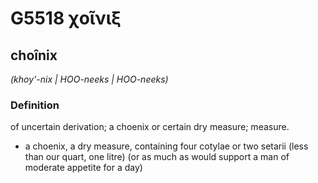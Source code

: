 # G5518 χοῖνιξ

## choînix

_(khoy'-nix | HOO-neeks | HOO-neeks)_

### Definition

of uncertain derivation; a choenix or certain dry measure; measure.

- a choenix, a dry measure, containing four cotylae or two setarii (less than our quart, one litre) (or as much as would support a man of moderate appetite for a day)

